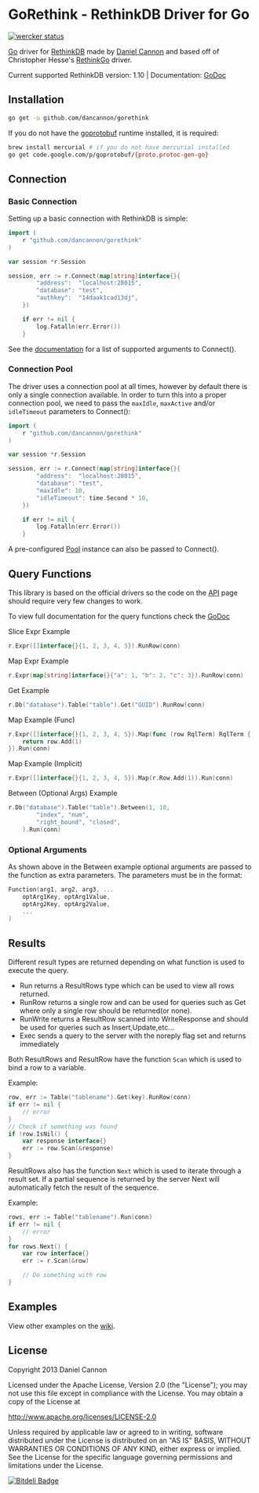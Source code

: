 # GoRethink - RethinkDB Driver for Go

[![wercker status](https://app.wercker.com/status/e315e764041af8e80f0c68280d4b4de2/m "wercker status")](https://app.wercker.com/project/bykey/e315e764041af8e80f0c68280d4b4de2)

[Go](http://golang.org/) driver for [RethinkDB](http://www.rethinkdb.com/) made by [Daniel Cannon](http://github.com/dancannon) and based off of Christopher Hesse's [RethinkGo](https://github.com/christopherhesse/rethinkgo) driver.

Current supported RethinkDB version: 1.10 | Documentation: [GoDoc](http://godoc.org/github.com/dancannon/gorethink)

## Installation

```sh
go get -u github.com/dancannon/gorethink
```

If you do not have the [goprotobuf](https://code.google.com/p/goprotobuf/) runtime installed, it is required:

```sh
brew install mercurial # if you do not have mercurial installed
go get code.google.com/p/goprotobuf/{proto,protoc-gen-go}
```

## Connection

### Basic Connection

Setting up a basic connection with RethinkDB is simple:

```go
import (
    r "github.com/dancannon/gorethink"
)

var session *r.Session

session, err := r.Connect(map[string]interface{}{
        "address":  "localhost:28015",
        "database": "test",
        "authkey":  "14daak1cad13dj",
    })

    if err != nil {
        log.Fatalln(err.Error())
    }

```
See the [documentation](http://godoc.org/github.com/dancannon/gorethink#Connect) for a list of supported arguments to Connect().

### Connection Pool

The driver uses a connection pool at all times, however by default there is only a single connection available. In order to turn this into a proper connection pool, we need to pass the `maxIdle`, `maxActive` and/or `idleTimeout` parameters to Connect():

```go
import (
    r "github.com/dancannon/gorethink"
)

var session *r.Session

session, err := r.Connect(map[string]interface{}{
        "address":  "localhost:28015",
        "database": "test",
        "maxIdle": 10,
        "idleTimeout": time.Second * 10,
    })

    if err != nil {
        log.Fatalln(err.Error())
    }
```

A pre-configured [Pool](http://godoc.org/github.com/dancannon/gorethink#Pool) instance can also be passed to Connect().

## Query Functions

This library is based on the official drivers so the code on the [API](http://www.rethinkdb.com/api/) page should require very few changes to work.

To view full documentation for the query functions check the [GoDoc](http://godoc.org/github.com/dancannon/gorethink#RqlTerm)

Slice Expr Example
```go
r.Expr([]interface{}{1, 2, 3, 4, 5}).RunRow(conn)
```
Map Expr Example
```go
r.Expr(map[string]interface{}{"a": 1, "b": 2, "c": 3}).RunRow(conn)
```
Get Example
```go
r.Db("database").Table("table").Get("GUID").RunRow(conn)
```
Map Example (Func)
```go
r.Expr([]interface{}{1, 2, 3, 4, 5}).Map(func (row RqlTerm) RqlTerm {
    return row.Add(1)
}).Run(conn)
```
Map Example (Implicit)
```go
r.Expr([]interface{}{1, 2, 3, 4, 5}).Map(r.Row.Add(1)).Run(conn)
```
Between (Optional Args) Example
```go
r.Db("database").Table("table").Between(1, 10,
        "index", "num",
        "right_bound", "closed",
    ).Run(conn)
```


### Optional Arguments

As shown above in the Between example optional arguments are passed to the function as extra parameters. The parameters must be in the format:

```go
Function(arg1, arg2, arg3, ...
    optArg1Key, optArg1Value,
    optArg2Key, optArg2Value,
    ...
)
```

## Results

Different result types are returned depending on what function is used to execute the query.

- Run returns a ResultRows type which can be used to view
all rows returned.
- RunRow returns a single row and can be used for queries such as Get where only a single row should be returned(or none).
- RunWrite returns a ResultRow scanned into WriteResponse and should be used for queries such as Insert,Update,etc...
- Exec sends a query to the server with the noreply flag set and returns immediately

Both ResultRows and ResultRow have the function `Scan` which is used to bind a row to a variable.

Example:

```go
row, err := Table("tablename").Get(key).RunRow(conn)
if err != nil {
	// error
}
// Check if something was found
if !row.IsNil() {
	var response interface{}
	err := row.Scan(&response)
}
```

ResultRows also has the function `Next` which is used to iterate through a result set. If a partial sequence is returned by the server Next will automatically fetch the result of the sequence.

Example:

```go
rows, err := Table("tablename").Run(conn)
if err != nil {
	// error
}
for rows.Next() {
    var row interface{}
    err := r.Scan(&row)

    // Do something with row
}
```

## Examples

View other examples on the [wiki](https://github.com/dancannon/gorethink/wiki/Examples).

## License

Copyright 2013 Daniel Cannon

Licensed under the Apache License, Version 2.0 (the "License");
you may not use this file except in compliance with the License.
You may obtain a copy of the License at

  http://www.apache.org/licenses/LICENSE-2.0

Unless required by applicable law or agreed to in writing, software
distributed under the License is distributed on an "AS IS" BASIS,
WITHOUT WARRANTIES OR CONDITIONS OF ANY KIND, either express or implied.
See the License for the specific language governing permissions and
limitations under the License.


[![Bitdeli Badge](https://d2weczhvl823v0.cloudfront.net/dancannon/gorethink/trend.png)](https://bitdeli.com/free "Bitdeli Badge")
